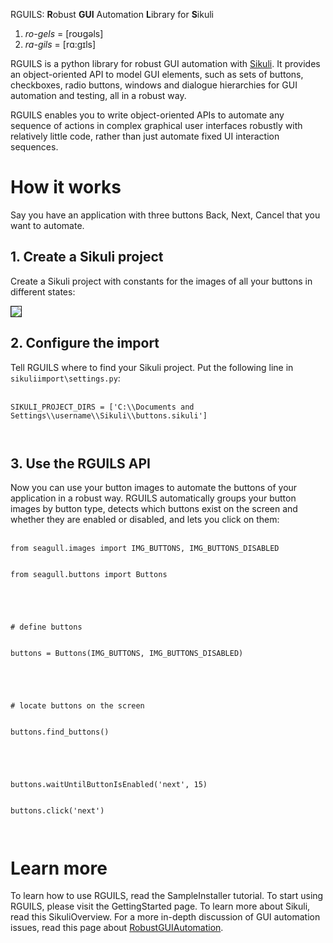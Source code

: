 RGUILS: <b>R</b>obust <b>GUI</b> Automation <b>L</b>ibrary for <b>S</b>ikuli

  1. _ro-gels_ = [roʊgəls]
  1. _ra-gils_ = [rɑ:gɪls]

RGUILS is a python library for robust GUI automation with [Sikuli](http://sikuli.org/). It provides an object-oriented API to model GUI elements, such as sets of buttons, checkboxes, radio buttons, windows and dialogue hierarchies for GUI automation and testing, all in a robust way.

RGUILS enables you to write object-oriented APIs to automate any sequence of actions in complex graphical user interfaces robustly with relatively little code, rather than just automate fixed UI interaction sequences.

# How it works #

Say you have an application with three buttons Back, Next, Cancel that you want to automate.

## 1. Create a Sikuli project ##

Create a Sikuli project with constants for the images of all your buttons in different states:

<img src='http://rguils.googlecode.com/svn/wiki/images/project_buttons.jpg' border='1'>

<h2>2. Configure the import</h2>

Tell RGUILS where to find your Sikuli project. Put the following line in <code>sikuliimport\settings.py</code>:<br>
<br>
<pre><code>SIKULI_PROJECT_DIRS = ['C:\\Documents and Settings\\username\\Sikuli\\buttons.sikuli']<br>
</code></pre>

<h2>3. Use the RGUILS API</h2>

Now you can use your button images to automate the buttons of your application in a robust way. RGUILS automatically groups your button images by button type, detects which buttons exist on the screen and whether they are enabled or disabled, and lets you click on them:<br>
<br>
<pre><code>from seagull.images import IMG_BUTTONS, IMG_BUTTONS_DISABLED<br>
from seagull.buttons import Buttons<br>
<br>
# define buttons<br>
buttons = Buttons(IMG_BUTTONS, IMG_BUTTONS_DISABLED)<br>
<br>
# locate buttons on the screen<br>
buttons.find_buttons()<br>
<br>
buttons.waitUntilButtonIsEnabled('next', 15)<br>
buttons.click('next')<br>
</code></pre>

<h1>Learn more</h1>

To learn how to use RGUILS, read the SampleInstaller tutorial. To start using RGUILS, please visit the GettingStarted page. To learn more about Sikuli, read this SikuliOverview. For a more in-depth discussion of GUI automation issues, read this page about <a href='RobustGUIAutomation.md'>RobustGUIAutomation</a>.